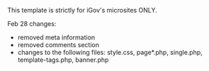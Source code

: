 This template is strictly for iGov's microsites ONLY.

Feb 28 changes:
* removed meta information
* removed comments section
* changes to the following files: style.css, page*.php, single.php, template-tags.php, banner.php

